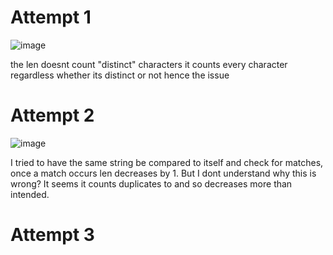 # Attempt 1

![image](https://github.com/user-attachments/assets/8c464474-e711-4a13-83fb-837828952e37)

the len doesnt count "distinct" characters it counts every character regardless whether its distinct or not hence the issue

# Attempt 2

![image](https://github.com/user-attachments/assets/7885215b-c02a-4ce6-96f5-60443798b9e5)

I tried to have the same string be compared to itself and check for matches, once a match occurs len decreases by 1. But I dont understand why this is wrong?
It seems it counts duplicates to and so decreases more than intended.

# Attempt 3

